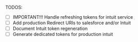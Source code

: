 
TODOS:
- [ ] IMPORTANT!!! Handle refreshing tokens for intuit service
- [ ]  Add production Redirect URIs to salesforce and/or Intuit
- [ ] Document Intuit token regeneration
- [ ] Generate dedicated tokens for production intuit